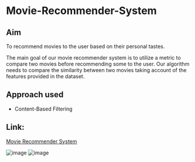 # Movie-Recommender-System

## Aim
To recommend movies to the user based on their personal tastes.

The main goal of our movie recommender system is to utilize a metric to compare two movies before recommending some to the user. Our algorithm needs to compare the similarity between two movies taking account of the features provided in the dataset.

## Approach used

<ul>
  <li>Content-Based Filtering</li>
</ul>

## Link:

[Movie Recommender System](https://share.streamlit.io/tushar-k24/movie-recommender-systems/main/recommender_system.py)


![image](https://user-images.githubusercontent.com/62638544/192517993-4cf864a9-2b83-4966-874d-a082e1eb541d.png)
![image](https://user-images.githubusercontent.com/62638544/192518350-79432d4f-7548-4d8e-8966-719b962c3f38.png)
